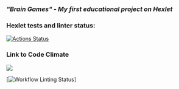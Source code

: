 ### ***"Brain Games" - My first educational project on Hexlet***


### Hexlet tests and linter status:
[![Actions Status](https://github.com/aleksandrbagrov/backend-project-lvl1/workflows/hexlet-check/badge.svg)](https://github.com/aleksandrbagrov/backend-project-lvl1/actions)

###  Link to Code Climate
<a href="https://codeclimate.com/github/codeclimate/codeclimate/maintainability"><img src="https://api.codeclimate.com/v1/badges/a99a88d28ad37a79dbf6/maintainability" /></a>

[![Workflow Linting Status](https://github.com/aleksandrbagrov/backend-project-lvl1/.github/workflows/hexlet-project-lint/badge.svg)]
